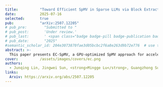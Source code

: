 ```yaml
---
title:          "Toward Efficient SpMV in Sparse LLMs via Block Extraction and Compressed Storage"
date:           2025-07-16
selected:       true
pub:            "arXiv:2507.12205"
# pub_pre:        "Submitted to "
# pub_post:       'Under review.'
# pub_last:       ' <span class="badge badge-pill badge-publication badge-success">Spotlight</span>'
# pub_date:       "2025"
#semantic_scholar_id: 204e3073870fae3d05bcbc2f6a8e263d9b72e776  # use this to retrieve citation count
abstract: >-
  This paper presents EC-SpMV, a GPU-optimized SpMV approach for accelerating sparse LLM inference. EC-SpMV introduces (1) a hierarchical block extraction algorithm that captures multiple granularities of block structures within sparse LLMs, and (2) a novel compressed sparse format (EC-CSR) that employs delta indexing to reduce storage overhead and enhance memory access efficiency.
cover:          /assets/images/covers/ec.png
authors:
  - Junqing Lin, Jingwei Sun, <strong>Mingge Lu</strong>, Guangzhong Sun
links:
  Arxiv: https://arxiv.org/abs/2507.12205
---
```

